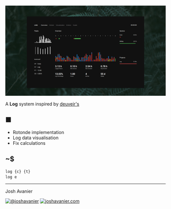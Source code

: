 ![Screenshot](img/screenshot.png)

A **Log** system inspired by [deuveir's](https://github.com/deuveir/research.log)

## ■

- Rotonde implementation
- Log data visualisation
- Fix calculations

## ~$

```sh
log {c} {t}
log e
```

---

Josh Avanier

[![@joshavanier](https://joshavanier.github.io/badges/twitter.svg)](https://twitter.com/joshavanier) [![joshavanier.com](https://joshavanier.github.io/badges/website.svg)](https://joshavanier.com)
